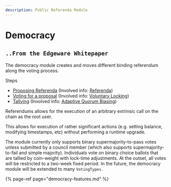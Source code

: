 ```yaml
---
description: Public Referenda Module
---
```


# Democracy

## `..From the Edgeware Whitepaper`

The democracy module creates and moves different binding referendum along the voting process.

Steps

* [Proposing Referenda](https://wiki.polkadot.network/docs/en/learn-governance#proposing-referenda) \(Involved info: [Referenda](https://wiki.polkadot.network/docs/en/learn-governance#referenda)\)
* [Voting for a proposal](https://wiki.polkadot.network/docs/en/learn-governance#voting-for-a-proposal) \(Involved info: [Voluntary Locking](https://wiki.polkadot.network/docs/en/learn-governance#voluntary-locking)\)
* [Tallying](https://wiki.polkadot.network/docs/en/learn-governance#tallying) \(Involved info: [Adaptive Quorum Biasing](https://wiki.polkadot.network/docs/en/learn-governance#adaptive-quorum-biasing)\)

Referendums allows for the execution of an arbitrary extrinsic call on the chain as the root user.

This allows for execution of rather significant actions \(e.g. setting balance, modifying timestamps, etc\) without performing a runtime upgrade.

The module currently only supports binary supermajority-to-pass votes unless submitted by a council member \(which also supports supermajority-to-fail and simple majority\). Individuals vote on binary choice ballots that are tallied by coin-weight with lock-time adjustments. At the outset, all votes will be restricted to a two-week fixed period. In the future, the democracy module will be extended to many `VotingTypes.`

{% page-ref page="democracy-features.md" %}

